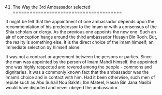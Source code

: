 41. The Way the 3rd Ambassador selected
=======================================

It might be felt that the appointment of one ambassador depends upon the
recommendation of his predecessor to the Imam or with a consensus of the
Shia scholars or clergy. As the previous one appoints the new one. Such
an air of conception hangs around the third ambassador Husayn Bin Rooh.
But, the reality is something else. It is the direct choice of the Imam
himself; an immediate selection by himself alone.

It was not a contract or agreement between the persons or parties. Since
the man was appointed by the person of Imam Mahdi himself, the appointed
one was highly respected and revered among the people - commons and
dignitaries. It was a commonly known fact that the ambassador was the
Imam’s choice and in contact with him. Had it been otherwise, such men
of repute such as Abu Suhail Nou Bakhti, Ibn Mateel, Hasan Bin Jana
Nasibi would have disputed and never obeyed the ambassador.


